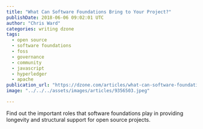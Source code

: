 ```yaml
---
title: "What Can Software Foundations Bring to Your Project?"
publishDate: 2018-06-06 09:02:01 UTC
author: "Chris Ward"
categories: writing dzone
tags:
  - open source
  - software foundations
  - foss
  - governance
  - community
  - javascript
  - hyperledger
  - apache
publication_url: "https://dzone.com/articles/what-can-software-foundations-bring-to-your-projec"
image: "../../../assets/images/articles/9356503.jpeg"

---
```

Find out the important roles that software foundations play in providing longevity and structural support for open source projects.

